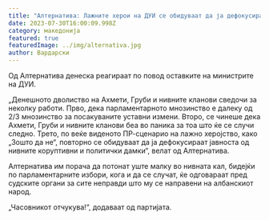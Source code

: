 ```yaml
---
title: "Алтернатива: Лажните херои на ДУИ се обидуваат да ја дефокусираат јавноста!"
date: 2023-07-30T16:00:09.998Z
category: македонија
featured: true
featuredImage: ../img/alternativa.jpg
author: Вардарски
---
```

<!--StartFragment-->

Од Алтернатива денеска реагираат по повод оставките на министрите на ДУИ.

„Денешното дволиство на Ахмети, Груби и нивните кланови сведочи за неколку работи. Прво, дека парламентарното мнозинство е далеку од 2/3 мнозинство за посакуваните уставни измени. Второ, се чинеше дека Ахмети, Груби и нивните кланови беа во паника за тоа што ќе се случи следно. Трето, по веќе виденото ПР-сценарио на лажно херојство, како „Зошто да не“, повторно се обидуваат да ја дефокусираат јавноста од нивните коруптивни и политички дамки“, велат од Алтернатива.

Алтернатива им порача да потонат уште малку во нивната кал, бидејќи по парламентарните избори, кога и да се случат, ќе одговараат пред судските органи за сите неправди што му се направени на албанскиот народ.

„Часовникот отчукува!“, додаваат од партијата.

<!--EndFragment-->